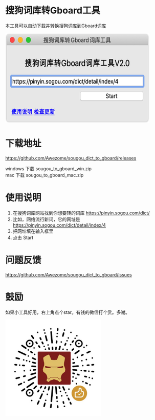 # 搜狗词库转Gboard工具

本工具可以自动下载并转换搜狗词库到Gboard词库



<img src="https://raw.githubusercontent.com/Awezome/sougou_dict_to_gboard/master/screenshot.png" width = "450" height = "280"/>


# 下载地址
https://github.com/Awezome/sougou_dict_to_gboard/releases

windows 下载 sougou_to_gboard_win.zip    
mac 下载 sougou_to_gboard_mac.zip


# 使用说明
1. 在搜狗词库网站找到你想要转的词库 https://pinyin.sogou.com/dict/
2. 比如，网络流行新词，它的网址是 https://pinyin.sogou.com/dict/detail/index/4 
3. 把网址填在输入框里
4. 点击 Start


# 问题反馈
https://github.com/Awezome/sougou_dict_to_gboard/issues

# 鼓励
如果小工具好用，右上角点个star。有钱的微信打个赏。多谢。

<img src="https://raw.githubusercontent.com/Awezome/sougou_dict_to_gboard/master/wechat_pay.jpg" width = "300" height = "300"/>

